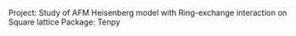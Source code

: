 Project: Study of AFM Heisenberg model with Ring-exchange interaction on Square lattice
Package: Tenpy